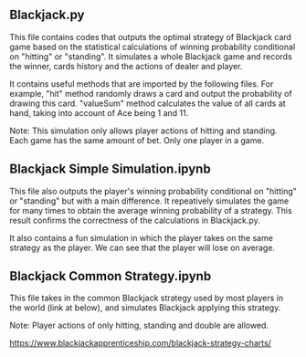## Blackjack.py 

This file contains codes that outputs the optimal strategy of Blackjack card game based on the statistical calculations of winning probability conditional on "hitting" or "standing". It simulates a whole Blackjack game and records the winner, cards history and the actions of dealer and player.

It contains useful methods that are imported by the following files. For example, "hit" method randomly draws a card and output the probability of drawing this card. "valueSum" method calculates the value of all cards at hand, taking into account of Ace being 1 and 11.

Note: This simulation only allows player actions of hitting and standing. Each game has the same amount of bet. Only one player in a game.

## Blackjack Simple Simulation.ipynb

This file also outputs the player's winning probability conditional on "hitting" or "standing" but with a main difference. It repeatively simulates the game for many times to obtain the average winning probability of a strategy. This result confirms the correctness of the calculations in Blackjack.py.

It also contains a fun simulation in which the player takes on the same strategy as the player. We can see that the player will lose on average.

## Blackjack Common Strategy.ipynb

This file takes in the common Blackjack strategy used by most players in the world (link at below), and simulates Blackjack applying this strategy.

Note: Player actions of only hitting, standing and double are allowed.

https://www.blackjackapprenticeship.com/blackjack-strategy-charts/


